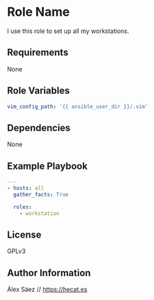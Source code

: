 Role Name
=========

I use this role to set up all my workstations.

Requirements
------------

None

Role Variables
--------------

```yaml
vim_config_path: '{{ ansible_user_dir }}/.vim'
```

Dependencies
------------

None

Example Playbook
----------------

```yaml
---
- hosts: all
  gather_facts: True

  roles:
    - workstation
```


License
-------

GPLv3

Author Information
------------------

Álex Sáez // https://hecat.es

